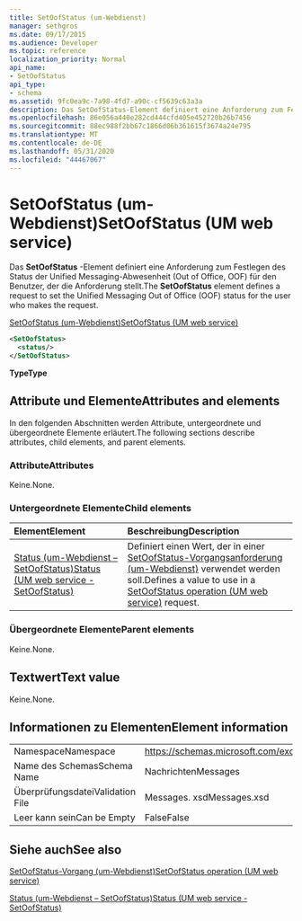 ```yaml
---
title: SetOofStatus (um-Webdienst)
manager: sethgros
ms.date: 09/17/2015
ms.audience: Developer
ms.topic: reference
localization_priority: Normal
api_name:
- SetOofStatus
api_type:
- schema
ms.assetid: 9fc0ea9c-7a98-4fd7-a90c-cf5639c63a3a
description: Das SetOofStatus-Element definiert eine Anforderung zum Festlegen des Status der Unified Messaging-Abwesenheit (Out of Office, OOF) für den Benutzer, der die Anforderung stellt.
ms.openlocfilehash: 86e056a440e282cd444cfd405e452720b26b7456
ms.sourcegitcommit: 88ec988f2bb67c1866d06b361615f3674a24e795
ms.translationtype: MT
ms.contentlocale: de-DE
ms.lasthandoff: 05/31/2020
ms.locfileid: "44467067"
---
```

# <a name="setoofstatus-um-web-service"></a><span data-ttu-id="6b0ef-103">SetOofStatus (um-Webdienst)</span><span class="sxs-lookup"><span data-stu-id="6b0ef-103">SetOofStatus (UM web service)</span></span>

<span data-ttu-id="6b0ef-104">Das **SetOofStatus** -Element definiert eine Anforderung zum Festlegen des Status der Unified Messaging-Abwesenheit (Out of Office, OOF) für den Benutzer, der die Anforderung stellt.</span><span class="sxs-lookup"><span data-stu-id="6b0ef-104">The **SetOofStatus** element defines a request to set the Unified Messaging Out of Office (OOF) status for the user who makes the request.</span></span> 
  
[<span data-ttu-id="6b0ef-105">SetOofStatus (um-Webdienst)</span><span class="sxs-lookup"><span data-stu-id="6b0ef-105">SetOofStatus (UM web service)</span></span>](setoofstatus-um-web-service.md)
  
```xml
<SetOofStatus>
  <status/>
</SetOofStatus>
```

 <span data-ttu-id="6b0ef-106">**Type**</span><span class="sxs-lookup"><span data-stu-id="6b0ef-106">**Type**</span></span>
## <a name="attributes-and-elements"></a><span data-ttu-id="6b0ef-107">Attribute und Elemente</span><span class="sxs-lookup"><span data-stu-id="6b0ef-107">Attributes and elements</span></span>

<span data-ttu-id="6b0ef-108">In den folgenden Abschnitten werden Attribute, untergeordnete und übergeordnete Elemente erläutert.</span><span class="sxs-lookup"><span data-stu-id="6b0ef-108">The following sections describe attributes, child elements, and parent elements.</span></span>
  
### <a name="attributes"></a><span data-ttu-id="6b0ef-109">Attribute</span><span class="sxs-lookup"><span data-stu-id="6b0ef-109">Attributes</span></span>

<span data-ttu-id="6b0ef-110">Keine.</span><span class="sxs-lookup"><span data-stu-id="6b0ef-110">None.</span></span>
  
### <a name="child-elements"></a><span data-ttu-id="6b0ef-111">Untergeordnete Elemente</span><span class="sxs-lookup"><span data-stu-id="6b0ef-111">Child elements</span></span>

|<span data-ttu-id="6b0ef-112">**Element**</span><span class="sxs-lookup"><span data-stu-id="6b0ef-112">**Element**</span></span>|<span data-ttu-id="6b0ef-113">**Beschreibung**</span><span class="sxs-lookup"><span data-stu-id="6b0ef-113">**Description**</span></span>|
|:-----|:-----|
|[<span data-ttu-id="6b0ef-114">Status (um-Webdienst – SetOofStatus)</span><span class="sxs-lookup"><span data-stu-id="6b0ef-114">Status (UM web service - SetOofStatus)</span></span>](status-um-web-servicesetoofstatus.md) <br/> |<span data-ttu-id="6b0ef-115">Definiert einen Wert, der in einer [SetOofStatus-Vorgangsanforderung (um-Webdienst)](setoofstatus-operation-um-web-service.md) verwendet werden soll.</span><span class="sxs-lookup"><span data-stu-id="6b0ef-115">Defines a value to use in a [SetOofStatus operation (UM web service)](setoofstatus-operation-um-web-service.md) request.</span></span>  <br/> |
   
### <a name="parent-elements"></a><span data-ttu-id="6b0ef-116">Übergeordnete Elemente</span><span class="sxs-lookup"><span data-stu-id="6b0ef-116">Parent elements</span></span>

<span data-ttu-id="6b0ef-117">Keine.</span><span class="sxs-lookup"><span data-stu-id="6b0ef-117">None.</span></span>
  
## <a name="text-value"></a><span data-ttu-id="6b0ef-118">Textwert</span><span class="sxs-lookup"><span data-stu-id="6b0ef-118">Text value</span></span>

<span data-ttu-id="6b0ef-119">Keine.</span><span class="sxs-lookup"><span data-stu-id="6b0ef-119">None.</span></span>
  
## <a name="element-information"></a><span data-ttu-id="6b0ef-120">Informationen zu Elementen</span><span class="sxs-lookup"><span data-stu-id="6b0ef-120">Element information</span></span>

|||
|:-----|:-----|
|<span data-ttu-id="6b0ef-121">Namespace</span><span class="sxs-lookup"><span data-stu-id="6b0ef-121">Namespace</span></span>  <br/> |https://schemas.microsoft.com/exchange/services/2006/messages  <br/> |
|<span data-ttu-id="6b0ef-122">Name des Schemas</span><span class="sxs-lookup"><span data-stu-id="6b0ef-122">Schema Name</span></span>  <br/> |<span data-ttu-id="6b0ef-123">Nachrichten</span><span class="sxs-lookup"><span data-stu-id="6b0ef-123">Messages</span></span>  <br/> |
|<span data-ttu-id="6b0ef-124">Überprüfungsdatei</span><span class="sxs-lookup"><span data-stu-id="6b0ef-124">Validation File</span></span>  <br/> |<span data-ttu-id="6b0ef-125">Messages. xsd</span><span class="sxs-lookup"><span data-stu-id="6b0ef-125">Messages.xsd</span></span>  <br/> |
|<span data-ttu-id="6b0ef-126">Leer kann sein</span><span class="sxs-lookup"><span data-stu-id="6b0ef-126">Can be Empty</span></span>  <br/> |<span data-ttu-id="6b0ef-127">False</span><span class="sxs-lookup"><span data-stu-id="6b0ef-127">False</span></span>  <br/> |
   
## <a name="see-also"></a><span data-ttu-id="6b0ef-128">Siehe auch</span><span class="sxs-lookup"><span data-stu-id="6b0ef-128">See also</span></span>



[<span data-ttu-id="6b0ef-129">SetOofStatus-Vorgang (um-Webdienst)</span><span class="sxs-lookup"><span data-stu-id="6b0ef-129">SetOofStatus operation (UM web service)</span></span>](setoofstatus-operation-um-web-service.md)
  
[<span data-ttu-id="6b0ef-130">Status (um-Webdienst – SetOofStatus)</span><span class="sxs-lookup"><span data-stu-id="6b0ef-130">Status (UM web service - SetOofStatus)</span></span>](status-um-web-servicesetoofstatus.md)

